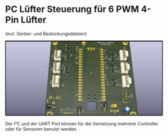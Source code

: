 # PC Lüfter Steuerung für 6 PWM 4-Pin Lüfter
(incl. Gerber- und Bestückungsdateien)

![FAN Controller](Pico_FAN.jpg "FAN Controller")

Der I²C und der UART Port können für die Vernetzung mehrerer Controller oder für Sensoren benutzt werden.
